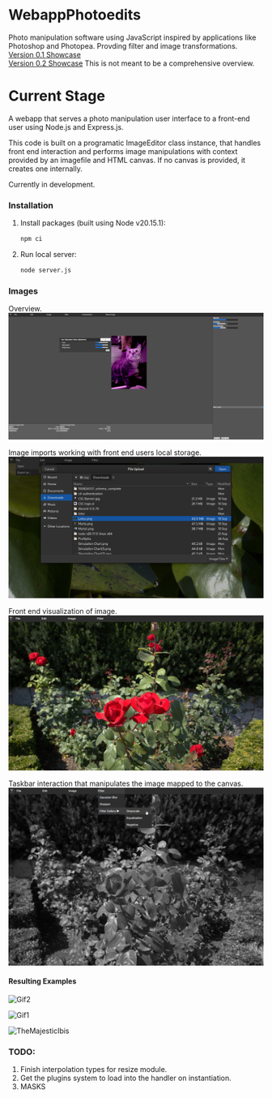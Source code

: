 # WebappPhotoedits
Photo manipulation software using JavaScript inspired by applications like Photoshop and Photopea.
Provding filter and image transformations. <br >
[Version 0.1 Showcase](https://youtu.be/N5Vu2j7mWeA) <br >
[Version 0.2 Showcase](https://youtu.be/yxHyBOE9t0Q) This is not meant to be a comprehensive overview.
# Current Stage
A webapp that serves a photo manipulation user interface to a front-end user using Node.js and Express.js. 

This code is built on a programatic ImageEditor class instance, that handles front end interaction and performs image manipulations with context provided by an imagefile and HTML canvas. If no canvas is provided, it creates one internally. 

Currently in development.

### Installation
1. Install packages (built using Node v20.15.1):
   ```bash
   npm ci
   ```
2. Run local server:
   ```bash
   node server.js
   ```

### Images
Overview.
![Overview](./public/images/Example4.jpg)

Image imports working with front end users local storage.
![File Imports](./public/images/fileImportsOnUI.png)

Front end visualization of image.
![Image Import](./public/images/RosesOnImport.jpg)

Taskbar interaction that manipulates the image mapped to the canvas.
![Greyscaling](./public/images/RosesGreyscaleOnTaskbar.jpg)

#### Resulting Examples
![Gif2](./public/images/gif2.gif)

![Gif1](./public/images/vectors.gif)

![TheMajesticIbis](./public/images/IbisPaintedEdges.jpeg)


### TODO:
1. Finish interpolation types for resize module.
2. Get the plugins system to load into the handler on instantiation.
3. MASKS

